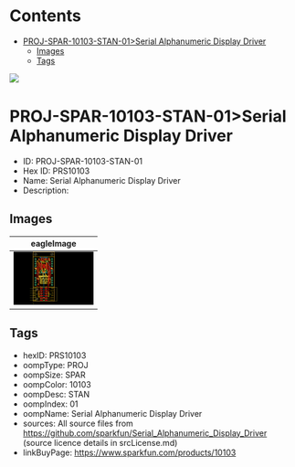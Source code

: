 



Contents
========

* [PROJ-SPAR-10103-STAN-01>Serial Alphanumeric Display Driver](#proj-spar-10103-stan-01serial-alphanumeric-display-driver)
	* [Images](#images)
	* [Tags](#tags)
  
![][im]
# PROJ-SPAR-10103-STAN-01>Serial Alphanumeric Display Driver

- ID: PROJ-SPAR-10103-STAN-01
- Hex ID: PRS10103
- Name: Serial Alphanumeric Display Driver
- Description: 

## Images
  
  

|eagleImage|
| :---: |
|[![eagleImage](eagleImage_140.png)](eagleImage_600.png)|

## Tags

- hexID: PRS10103
- oompType: PROJ
- oompSize: SPAR
- oompColor: 10103
- oompDesc: STAN
- oompIndex: 01
- oompName: Serial Alphanumeric Display Driver
- sources: All source files from https://github.com/sparkfun/Serial_Alphanumeric_Display_Driver (source licence details in srcLicense.md)
- linkBuyPage: https://www.sparkfun.com/products/10103



[im]: eagleImage_450.png

